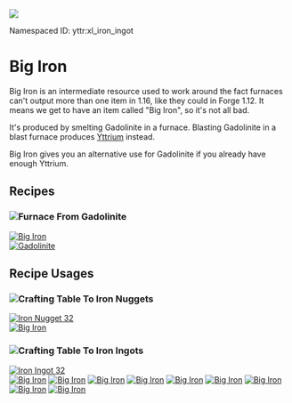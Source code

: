 <img class="infobox" src="../img/item/xl_iron_ingot.png">

<span class="aside">Namespaced ID: <span>yttr:xl_iron_ingot</span></span>
# Big Iron

Big Iron is an intermediate resource used to work around the fact furnaces can't output more than
one item in 1.16, like they could in Forge 1.12. It means we get to have an item called "Big Iron",
so it's not all bad.

It's produced by smelting Gadolinite in a furnace. Blasting Gadolinite in a blast furnace produces
[Yttrium](/yttrium) instead.

Big Iron gives you an alternative use for Gadolinite if you already have enough Yttrium.

## Recipes

### <img class="symbolic" title="Furnace" src="../img/symbolic/furnace.png"/> From Gadolinite

<div class="recipe" title="Namespaced ID: yttr:xl_iron_ingot">
	<a href="#" class="output">
		<img title="Big Iron" src="../img/item/xl_iron_ingot.png"/>
	</a>
	<div class="input">
		<a href="../gadolinite"><img title="Gadolinite" src="../img/item/gadolinite.png"/></a>
	</div>
</div>

## Recipe Usages

### <img class="symbolic" title="Crafting Table" src="../img/symbolic/crafting_table.png"/> To Iron Nuggets

<div class="recipe" title="Namespaced ID: yttr:iron_nugget">
	<a href="#" class="output">
		<img title="Iron Nugget" src="../img/item/iron_nugget.png"/>
		<span class="quantity">32</span>
	</a>
	<div class="input">
		<a href="#"><img title="Big Iron" src="../img/item/xl_iron_ingot.png"/></a>
	</div>
</div>

### <img class="symbolic" title="Crafting Table" src="../img/symbolic/crafting_table.png"/> To Iron Ingots

<div class="recipe" title="Namespaced ID: yttr:iron_ingot">
	<a href="#" class="output">
		<img title="Iron Ingot" src="../img/item/iron_ingot.png"/>
		<span class="quantity">32</span>
	</a>
	<div class="input">
		<a href="#"><img title="Big Iron" src="../img/item/xl_iron_ingot.png"/></a>
		<a href="#"><img title="Big Iron" src="../img/item/xl_iron_ingot.png"/></a>
		<a href="#"><img title="Big Iron" src="../img/item/xl_iron_ingot.png"/></a>
		<a href="#"><img title="Big Iron" src="../img/item/xl_iron_ingot.png"/></a>
		<a href="#"><img title="Big Iron" src="../img/item/xl_iron_ingot.png"/></a>
		<a href="#"><img title="Big Iron" src="../img/item/xl_iron_ingot.png"/></a>
		<a href="#"><img title="Big Iron" src="../img/item/xl_iron_ingot.png"/></a>
		<a href="#"><img title="Big Iron" src="../img/item/xl_iron_ingot.png"/></a>
		<a href="#"><img title="Big Iron" src="../img/item/xl_iron_ingot.png"/></a>
	</div>
</div>
